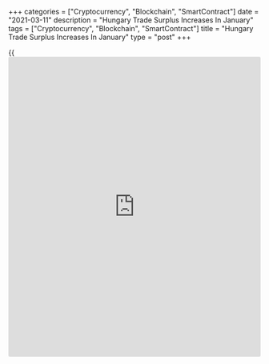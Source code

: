 +++
categories = ["Cryptocurrency", "Blockchain", "SmartContract"]
date = "2021-03-11"
description = "Hungary Trade Surplus Increases In January"
tags = ["Cryptocurrency", "Blockchain", "SmartContract"]
title = "Hungary Trade Surplus Increases In January"
type = "post"
+++

{{<iframe id="large-banner" src="https://www.bounty.group/#slide=14.0" width="100%" height="600" scrolling="no" style="border: 0px solid rgb(216, 221, 230); border-radius: 3px;">}}

Hungary's trade surplus increased in January, data from the Hungarian
Central Statistical Office showed on Thursday.

The trade surplus increased to EUR 830 million in January from EUR 412
million in the same month last year. Economists had expected a surplus
of EUR 400 million.

In December, the trade surplus was EUR 398 million.

Exports declined 5.5 percent year-on-year in January, after a 11.0
percent decrease in December.

Imports decreased 10.4 percent annually in January, after a 7.1 percent
rise in the preceding month.

On a month-on-month basis, exports increased 4.9 percent and imports
declined 0.2 percent.

For comments and feedback [contact](https://www.playgroundfx.com/contact/): editorial@rtt[news](https://www.letsplayfx.com/blog/forex-news-website/).com

[Economic News][1]

 **What parts of the world are seeing the best (and worst) economic
performances lately? Click[here][2] to check out our [Econ Scorecard][2]
and find out! See up-to-the-moment [ranking](https://www.playgroundfx.com/blog/crypto-exchange-ranking/)s for the best and worst
performers in [GDP][3], [unemployment rate][4], [inflation][5] and much
more.**

   1. www.rtt[news](https://www.letsplayfx.com/blog/forex-news-website/).com/Content/EconomicNews.aspx
   2. www.rtt[news](https://www.letsplayfx.com/blog/forex-news-website/).com/economic-scorecard/world-rank/industrial-production/highest-performance.aspx
   3. www.rtt[news](https://www.letsplayfx.com/blog/forex-news-website/).com/economic-scorecard/world-rank/GDP/highest-performance.aspx
   4. www.rtt[news](https://www.letsplayfx.com/blog/forex-news-website/).com/economic-scorecard/world-rank/unemployment-rate/lowest-performance.aspx
   5. www.rtt[news](https://www.letsplayfx.com/blog/forex-news-website/).com/economic-scorecard/world-rank/CPI/highest-performance.aspx